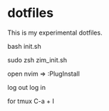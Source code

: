 # dotfiles
This is my experimental dotfiles.

bash init.sh

sudo zsh zim_init.sh

open nvim => :PlugInstall

log out log in

for tmux C-a + I
